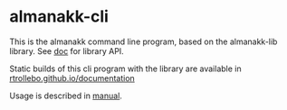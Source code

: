 # almanakk-cli

This is the almanakk command line program, based on the almanakk-lib library. See [doc](doc/index.html) for library API. 

Static builds of this cli program with the library are available in [rtrollebo.github.io/documentation](https://rtrollebo.github.io/documentation/)

Usage is described in [manual](manual.md). 